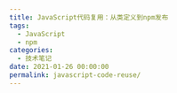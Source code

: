 ```yaml
---
title: JavaScript代码复用：从类定义到npm发布
tags:
  - JavaScript
  - npm
categories:
  - 技术笔记
date: 2021-01-26 00:00:00
permalink: javascript-code-reuse/
---
```

